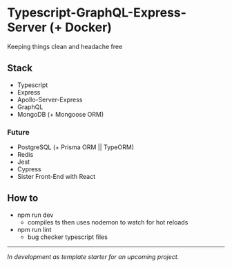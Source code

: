# Typescript-GraphQL-Express-Server (+ Docker)
Keeping things clean and headache free

## Stack

- Typescript
- Express
- Apollo-Server-Express
- GraphQL
- MongoDB (+ Mongoose ORM)
### Future
- PostgreSQL (+ Prisma ORM || TypeORM)
- Redis
- Jest
- Cypress
- Sister Front-End with React

## How to 
 - npm run dev
    - compiles ts then uses nodemon to watch for hot reloads
 - npm run lint
    - bug checker typescript files

---
*In development as template starter for an upcoming project.*